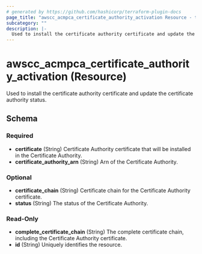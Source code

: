 ```yaml
---
# generated by https://github.com/hashicorp/terraform-plugin-docs
page_title: "awscc_acmpca_certificate_authority_activation Resource - terraform-provider-awscc"
subcategory: ""
description: |-
  Used to install the certificate authority certificate and update the certificate authority status.
---
```


# awscc_acmpca_certificate_authority_activation (Resource)

Used to install the certificate authority certificate and update the certificate authority status.



<!-- schema generated by tfplugindocs -->
## Schema

### Required

- **certificate** (String) Certificate Authority certificate that will be installed in the Certificate Authority.
- **certificate_authority_arn** (String) Arn of the Certificate Authority.

### Optional

- **certificate_chain** (String) Certificate chain for the Certificate Authority certificate.
- **status** (String) The status of the Certificate Authority.

### Read-Only

- **complete_certificate_chain** (String) The complete certificate chain, including the Certificate Authority certificate.
- **id** (String) Uniquely identifies the resource.


